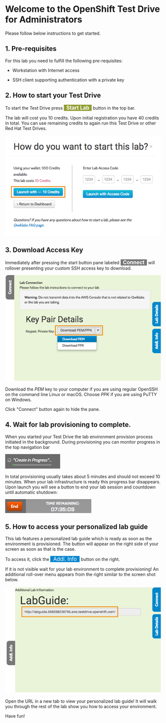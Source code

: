 # Welcome to the OpenShift Test Drive for Administrators

Please follow below instructions to get started.


## 1. Pre-requisites

For this lab you need to fulfill the following pre-requisites:

- Workstation with Internet access

- SSH client supporting authentication with a private key



## 2. How to start your Test Drive

To start the Test Drive press <b><span style="background-color:#909e33; color:white; font-size: 120%">&nbsp;&nbsp;Start Lab&nbsp;&nbsp;</span></b> button in the top bar.

The lab will cost you 10 credits. Upon initial registration you have 40 credits in total. You can use remaining credits to again run this Test Drive or other Red Hat Test Drives.

![Launcing a lab with credits](img/qwiklab-credit-approval.png)


## 3. Download Access Key

Immediately after pressing the start button pane labeled <b><span style="background-color:#777777; color:white; font-size: 120%">&nbsp;&nbsp;Connect&nbsp;&nbsp;</span></b> will rollover presenting your custom SSH access key to download.

![Download SSH access keys](img/qwiklab-pem-key.png)

Download the *PEM* key to your computer if you are using regular OpenSSH on the command line Linux or macOS. Choose *PPK* if you are using PuTTY on Windows.

Click "Connect" button again to hide the pane.

## 4. Wait for lab provisioning to complete.

When you started your Test Drive the lab environment provision process initiated in the background. During provisioning you can monitor progress in the top navigation bar

![Monitoring Lab Provisioning Progress](img/qwiklab-progress-bar.png)

In total provisioning usually takes about 5 minutes and should not exceed 10 minutes.
When your lab infrastructure is ready this progress bar disappears. Upon launch you will see a button to end your lab session and countdown until automatic shutdown:

![Lab timer](img/qwiklab-end-button.png)

## 5. How to access your personalized lab guide

This lab features a personalized lab guide which is ready as soon as the environment is provisioned. The button will appear on the right side of your screen as soon as that is the case.

To access it, click the <span style="background-color:#0087cf; color:white; font-size: 120%">&nbsp;&nbsp;Addl. Info&nbsp;&nbsp;</span> button on the right.

If it is not visible wait for your lab environment to complete provisioning!
An additional roll-over menu appears from the right similar to the screen shot below.

![Accessing the lab guide](img/qwiklab-labguide-url.png)

Open the URL in a new tab to view your personalized lab guide!
It will walk you through the rest of the lab show you how to access your environment.

Have fun!
